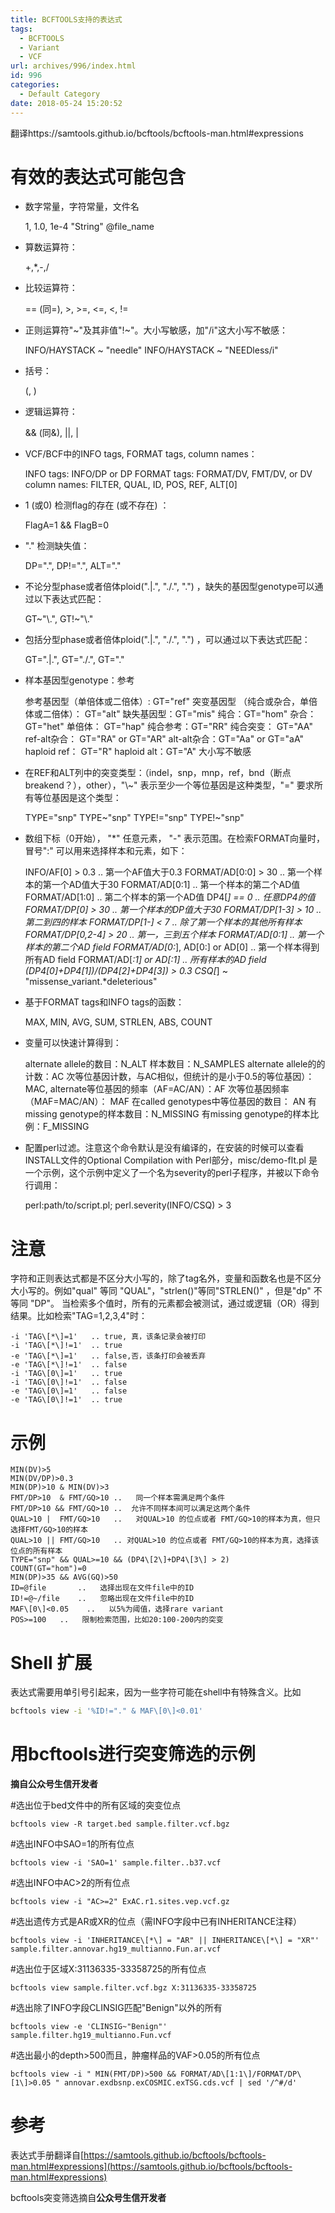 ```yaml
---
title: BCFTOOLS支持的表达式
tags:
  - BCFTOOLS
  - Variant
  - VCF
url: archives/996/index.html
id: 996
categories:
  - Default Category
date: 2018-05-24 15:20:52
---
```


翻译https://samtools.github.io/bcftools/bcftools-man.html#expressions

有效的表达式可能包含
==========

*   数字常量，字符常量，文件名

    1, 1.0, 1e-4
    "String"
    @file_name

*   算数运算符：

    +,*,-,/

*   比较运算符：

    == (同=), >, >=, <=, <, !=

*   正则运算符"~"及其非值"!~"。大小写敏感，加"/i"这大小写不敏感：

    INFO/HAYSTACK ~ "needle"
    INFO/HAYSTACK ~ "NEEDless/i"

*   括号：

    (, )
    
*   逻辑运算符：

    && (同&), ||,  |

*   VCF/BCF中的INFO tags, FORMAT tags, column names：

    INFO tags: INFO/DP or DP
    FORMAT tags: FORMAT/DV, FMT/DV, or DV
    column names:  FILTER, QUAL, ID, POS, REF, ALT\[0\]

*   1 (或0) 检测flag的存在 (或不存在) ：

    FlagA=1 && FlagB=0

*   "." 检测缺失值：

    DP=".", DP!=".", ALT="."

*   不论分型phase或者倍体ploid(".|.", "./.", ".") ，缺失的基因型genotype可以通过以下表达式匹配：

    GT~"\\.", GT!~"\\."

*   包括分型phase或者倍体ploid(".|.", "./.", ".") ，可以通过以下表达式匹配：

    GT=".|.", GT="./.", GT="."

*   样本基因型genotype：参考

    参考基因型（单倍体或二倍体）:  GT="ref"
    突变基因型 （纯合或杂合，单倍体或二倍体）： GT="alt"
    缺失基因型：GT="mis"
    纯合：GT="hom"
    杂合：GT="het"
    单倍体： GT="hap"
    纯合参考：GT="RR"
    纯合突变： GT="AA"
    ref-alt杂合： GT="RA" or GT="AR"
    alt-alt杂合：GT="Aa" or GT="aA"
    haploid ref： GT="R"
    haploid alt：GT="A"
    大小写不敏感

*   在REF和ALT列中的突变类型：（indel，snp，mnp，ref，bnd（断点breakend？），other），"\\~" 表示至少一个等位基因是这种类型，"=" 要求所有等位基因是这个类型：

    TYPE="snp"
    TYPE~"snp"
    TYPE!="snp"
    TYPE!~"snp"

*   数组下标（0开始）， "*" 任意元素， "-" 表示范围。在检索FORMAT向量时，冒号":" 可以用来选择样本和元素，如下：

    INFO/AF\[0\] > 0.3             ..   第一个AF值大于0.3
    FORMAT/AD\[0:0\] > 30          ..   第一个样本的第一个AD值大于30
    FORMAT/AD\[0:1\]               ..   第一个样本的第二个AD值
    FORMAT/AD\[1:0\]               ..   第二个样本的第一个AD值
    DP4\[*\] == 0                  ..   任意DP4的值
    FORMAT/DP\[0\]   > 30         ..   第一个样本的DP值大于30
    FORMAT/DP\[1-3\] > 10         ..  第二到四的样本
    FORMAT/DP\[1-\]  < 7          ..    除了第一个样本的其他所有样本
    FORMAT/DP\[0,2-4\] > 20       ..   第一，三到五个样本
    FORMAT/AD\[0:1\]              ..   第一个样本的第二个AD field 
    FORMAT/AD\[0:*\], AD\[0:\] or AD\[0\] ..  第一个样本得到所有AD field
    FORMAT/AD\[*:1\] or AD\[:1\]        ..   所有样本的AD field
    (DP4\[0\]+DP4\[1\])/(DP4\[2\]+DP4\[3\]) > 0.3
    CSQ\[*\] ~ "missense_variant.*deleterious"

*   基于FORMAT tags和INFO tags的函数：

    MAX, MIN, AVG, SUM, STRLEN, ABS, COUNT

*   变量可以快速计算得到：

    alternate allele的数目：N_ALT
    样本数目：N_SAMPLES
    alternate allele的的计数：AC
    次等位基因计数，与AC相似，但统计的是小于0.5的等位基因）：MAC,
    alternate等位基因的频率（AF=AC/AN）：AF
    次等位基因频率（MAF=MAC/AN）： MAF
    在called genotypes中等位基因的数目： AN
    有missing genotype的样本数目：N_MISSING
    有missing genotype的样本比例：F_MISSING

*   配置perl过滤。注意这个命令默认是没有编译的，在安装的时候可以查看INSTALL文件的Optional Compilation with Perl部分，misc/demo-flt.pl 是一个示例，这个示例中定义了一个名为severity的perl子程序，并被以下命令行调用：

    perl:path/to/script.pl; perl.severity(INFO/CSQ) > 3

注意
==

字符和正则表达式都是不区分大小写的，除了tag名外，变量和函数名也是不区分大小写的。例如"qual" 等同 "QUAL"，"strlen()"等同"STRLEN()" ，但是"dp" 不等同 "DP"。 当检索多个值时，所有的元素都会被测试，通过或逻辑（OR）得到结果。比如检索"TAG=1,2,3,4"时：

    -i 'TAG\[*\]=1'   .. true, 真，该条记录会被打印
    -i 'TAG\[*\]!=1'  .. true
    -e 'TAG\[*\]=1'   .. false,否，该条打印会被丢弃
    -e 'TAG\[*\]!=1'  .. false
    -i 'TAG\[0\]=1'   .. true
    -i 'TAG\[0\]!=1'  .. false
    -e 'TAG\[0\]=1'   .. false
    -e 'TAG\[0\]!=1'  .. true

示例
==

    MIN(DV)>5
    MIN(DV/DP)>0.3
    MIN(DP)>10 & MIN(DV)>3
    FMT/DP>10  & FMT/GQ>10 ..   同一个样本需满足两个条件 
    FMT/DP>10 && FMT/GQ>10 ..  允许不同样本间可以满足这两个条件
    QUAL>10 |  FMT/GQ>10   ..   对QUAL>10 的位点或者 FMT/GQ>10的样本为真，但只选择FMT/GQ>10的样本
    QUAL>10 || FMT/GQ>10   .. 对QUAL>10 的位点或者 FMT/GQ>10的样本为真，选择该位点的所有样本
    TYPE="snp" && QUAL>=10 && (DP4\[2\]+DP4\[3\] > 2)
    COUNT(GT="hom")=0
    MIN(DP)>35 && AVG(GQ)>50
    ID=@file       ..   选择出现在文件file中的ID
    ID!=@~/file    ..   忽略出现在文件file中的ID
    MAF\[0\]<0.05    ..   以5%为阈值，选择rare variant
    POS>=100   ..   限制检索范围，比如20:100-200内的突变

Shell 扩展
========

表达式需要用单引号引起来，因为一些字符可能在shell中有特殊含义。比如

```bash
bcftools view -i '%ID!="." & MAF\[0\]<0.01' 
```

用bcftools进行突变筛选的示例
==================

**摘自公众号生信开发者** 

#选出位于bed文件中的所有区域的突变位点

`bcftools view -R target.bed sample.filter.vcf.bgz `

#选出INFO中SAO=1的所有位点

`bcftools view -i 'SAO=1' sample.filter..b37.vcf `

#选出INFO中AC>2的所有位点

`bcftools view -i "AC>=2" ExAC.r1.sites.vep.vcf.gz `

#选出遗传方式是AR或XR的位点（需INFO字段中已有INHERITANCE注释）

`bcftools view -i 'INHERITANCE\[*\] = "AR" || INHERITANCE\[*\] = "XR"' sample.filter.annovar.hg19_multianno.Fun.ar.vcf `

#选出位于区域X:31136335-33358725的所有位点

`bcftools view sample.filter.vcf.bgz X:31136335-33358725`

#选出除了INFO字段CLINSIG匹配"Benign"以外的所有

`bcftools view -e 'CLINSIG~"Benign"' sample.filter.hg19_multianno.Fun.vcf `

#选出最小的depth>500而且，肿瘤样品的VAF>0.05的所有位点

`bcftools view -i " MIN(FMT/DP)>500 && FORMAT/AD\[1:1\]/FORMAT/DP\[1\]>0.05 " annovar.exdbsnp.exCOSMIC.exTSG.cds.vcf | sed '/^#/d' `

参考
==

表达式手册翻译自[https://samtools.github.io/bcftools/bcftools-man.html#expressions](https://samtools.github.io/bcftools/bcftools-man.html#expressions) 

bcftools突变筛选摘自**公众号生信开发者**